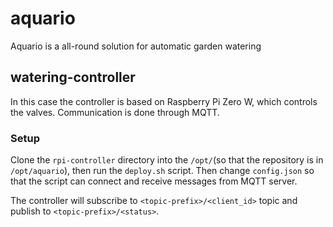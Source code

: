 # aquario
Aquario is a all-round solution for automatic garden watering

## watering-controller
In this case the controller is based on Raspberry Pi Zero W, which controls the valves.
Communication is done through MQTT.

### Setup
Clone the `rpi-controller` directory into the `/opt/`(so that the repository is in `/opt/aquario`), then run the `deploy.sh` script.
Then change `config.json` so that the script can connect and receive messages from MQTT server.

The controller will subscribe to `<topic-prefix>/<client_id>` topic and publish to `<topic-prefix>/<status>`.